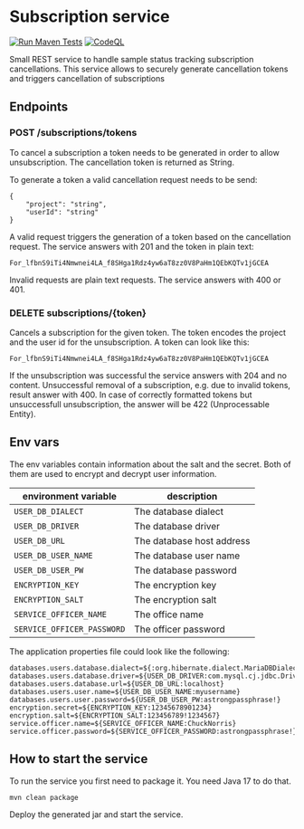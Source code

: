 # Subscription service
[![Run Maven Tests](https://github.com/qbicsoftware/subscription-service/actions/workflows/run_tests.yml/badge.svg?branch=main)](https://github.com/qbicsoftware/subscription-service/actions/workflows/run_tests.yml)
[![CodeQL](https://github.com/qbicsoftware/subscription-service/actions/workflows/codeql-analysis.yml/badge.svg?branch=main)](https://github.com/qbicsoftware/subscription-service/actions/workflows/codeql-analysis.yml)

Small REST service to handle sample status tracking subscription cancellations.
This service allows to securely generate cancellation tokens and triggers cancellation of subscriptions

## Endpoints

### POST /subscriptions/tokens

To cancel a subscription a token needs to be generated in order to allow unsubscription.
The cancellation token is returned as String.

To generate a token a valid cancellation request needs to be send:
```
{
    "project": "string",
    "userId": "string"
}
```

A valid request triggers the generation of a token based on the cancellation request.
The service answers with 201 and the token in plain text:

```
For_lfbnS9iTi4Nmwnei4LA_f8SHga1Rdz4yw6aT8zz0V8PaHm1QEbKQTv1jGCEA
```

Invalid requests are plain text requests. The service answers with 400 or 401.

### DELETE subscriptions/{token}
Cancels a subscription for the given token. The token encodes the project and the user id for the unsubscription.
A token can look like this:
```
For_lfbnS9iTi4Nmwnei4LA_f8SHga1Rdz4yw6aT8zz0V8PaHm1QEbKQTv1jGCEA
```
If the unsubscription was successful the service answers with 204 and no content.
Unsuccessful removal of a subscription, e.g. due to invalid tokens, result answer with 400. 
In case of correctly formatted tokens but unsuccessfull unsubscription, the answer will be 422 (Unprocessable Entity).

## Env vars
The env variables contain information about the salt and the secret. Both of them are used to encrypt and decrypt user information.

| environment variable       | description               |
|----------------------------|---------------------------|
| `USER_DB_DIALECT`          | The database dialect      |
| `USER_DB_DRIVER`           | The database driver       |
| `USER_DB_URL`              | The database host address |
| `USER_DB_USER_NAME`        | The database user name    |
| `USER_DB_USER_PW`          | The database password     |
| `ENCRYPTION_KEY`           | The encryption key        |
| `ENCRYPTION_SALT`          | The encryption salt       |
| `SERVICE_OFFICER_NAME`     | The office name           |
| `SERVICE_OFFICER_PASSWORD` | The officer password      |

The application properties file could look like the following:
```
databases.users.database.dialect=${:org.hibernate.dialect.MariaDBDialect}
databases.users.database.driver=${USER_DB_DRIVER:com.mysql.cj.jdbc.Driver}
databases.users.database.url=${USER_DB_URL:localhost}
databases.users.user.name=${USER_DB_USER_NAME:myusername}
databases.users.user.password=${USER_DB_USER_PW:astrongpassphrase!}
encryption.secret=${ENCRYPTION_KEY:12345678901234}
encryption.salt=${ENCRYPTION_SALT:123456789!1234567}
service.officer.name=${SERVICE_OFFICER_NAME:ChuckNorris}
service.officer.password=${SERVICE_OFFICER_PASSWORD:astrongpassphrase!}
```

## How to start the service 
To run the service you first need to package it. You need Java 17 to do that.

```
mvn clean package
```

Deploy the generated jar and start the service.


